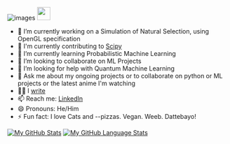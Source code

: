 ![images](https://user-images.githubusercontent.com/69641277/126748302-42436b51-8406-418b-bece-6b301a5e2475.jpeg)
 <img src="https://raw.githubusercontent.com/MartinHeinz/MartinHeinz/master/wave.gif" width="30px">

- 🔭 I’m currently working on a Simulation of Natural Selection, using OpenGL specification
- 👥 I'm currently contributing to <a href='https://github.com/scipy/scipy'>Scipy</a>
- 🌱 I’m currently learning Probabilistic Machine Learning
- 👯 I’m looking to collaborate on ML Projects
- 🤔 I’m looking for help with Quantum Machine Learning
- 💬 Ask me about my ongoing projects or to collaborate on python or ML projects or the latest anime I'm watching
- ✍🏻 I <a href='https://medium.com/@kartikhanand'>write</a>
- 📫 Reach me: <a href='https://www.linkedin.com/in/kartik-anand-6abb94192/'>LinkedIn</a>   
- 😄 Pronouns: He/Him
- ⚡ Fun fact: I love Cats and --pizzas. Vegan. Weeb. Dattebayo!  

[![My GitHub Stats](https://github-readme-stats.vercel.app/api/?username=k-styles&count_private=true&theme=tokyonight&showicons=true)]()
[![My GitHub Language Stats](https://github-readme-stats.vercel.app/api/top-langs/?username=k-styles&langs_count=5&theme=tokyonight)]()

